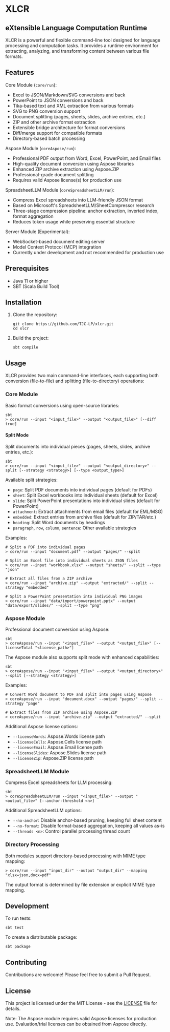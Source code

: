 # XLCR 
## e**X**tensible **L**anguage **C**omputation **R**untime

XLCR is a powerful and flexible command-line tool designed for language processing and computation tasks. It provides a runtime environment for extracting, analyzing, and transforming content between various file formats.

## Features

Core Module (`core/run`):
- Excel to JSON/Markdown/SVG conversions and back
- PowerPoint to JSON conversions and back
- Tika-based text and XML extraction from various formats
- SVG to PNG conversion support
- Document splitting (pages, sheets, slides, archive entries, etc.)
- ZIP and other archive format extraction
- Extensible bridge architecture for format conversions
- Diff/merge support for compatible formats
- Directory-based batch processing

Aspose Module (`coreAspose/run`):
- Professional PDF output from Word, Excel, PowerPoint, and Email files
- High-quality document conversion using Aspose libraries
- Enhanced ZIP archive extraction using Aspose.ZIP
- Professional-grade document splitting
- Requires valid Aspose license(s) for production use

SpreadsheetLLM Module (`coreSpreadsheetLLM/run`):
- Compress Excel spreadsheets into LLM-friendly JSON format
- Based on Microsoft's SpreadsheetLLM/SheetCompressor research
- Three-stage compression pipeline: anchor extraction, inverted index, format aggregation
- Reduces token usage while preserving essential structure

Server Module (Experimental):
- WebSocket-based document editing server
- Model Context Protocol (MCP) integration
- Currently under development and not recommended for production use

## Prerequisites

- Java 11 or higher
- SBT (Scala Build Tool)

## Installation

1. Clone the repository:
   ```
   git clone https://github.com/TJC-LP/xlcr.git
   cd xlcr
   ```

2. Build the project:
   ```
   sbt compile
   ```

## Usage

XLCR provides two main command-line interfaces, each supporting both conversion (file-to-file) and splitting (file-to-directory) operations:

### Core Module
Basic format conversions using open-source libraries:
```
sbt
> core/run --input "<input_file>" --output "<output_file>" [--diff true]
```

#### Split Mode
Split documents into individual pieces (pages, sheets, slides, archive entries, etc.):
```
sbt
> core/run --input "<input_file>" --output "<output_directory>" --split [--strategy <strategy>] [--type <output_type>]
```

Available split strategies:
- `page`: Split PDF documents into individual pages (default for PDFs)
- `sheet`: Split Excel workbooks into individual sheets (default for Excel)
- `slide`: Split PowerPoint presentations into individual slides (default for PowerPoint)
- `attachment`: Extract attachments from email files (default for EML/MSG)
- `embedded`: Extract entries from archive files (default for ZIP/TAR/etc.)
- `heading`: Split Word documents by headings
- `paragraph`, `row`, `column`, `sentence`: Other available strategies

Examples:
```
# Split a PDF into individual pages
> core/run --input "document.pdf" --output "pages/" --split

# Split an Excel file into individual sheets as JSON files
> core/run --input "workbook.xlsx" --output "sheets/" --split --type "json"

# Extract all files from a ZIP archive
> core/run --input "archive.zip" --output "extracted/" --split --strategy "embedded"

# Split a PowerPoint presentation into individual PNG images
> core/run --input "data/import/powerpoint.pptx" --output "data/export/slides/" --split --type "png"
```

### Aspose Module
Professional document conversion using Aspose:
```
sbt
> coreAspose/run --input "<input_file>" --output "<output_file>" [--licenseTotal "<license_path>"]
```

The Aspose module also supports split mode with enhanced capabilities:
```
sbt
> coreAspose/run --input "<input_file>" --output "<output_directory>" --split [--strategy <strategy>]
```

Examples:
```
# Convert Word document to PDF and split into pages using Aspose
> coreAspose/run --input "document.docx" --output "pages/" --split --strategy "page"

# Extract files from ZIP archive using Aspose.ZIP
> coreAspose/run --input "archive.zip" --output "extracted/" --split
```

Additional Aspose license options:
- `--licenseWords`: Aspose.Words license path
- `--licenseCells`: Aspose.Cells license path
- `--licenseEmail`: Aspose.Email license path
- `--licenseSlides`: Aspose.Slides license path
- `--licenseZip`: Aspose.ZIP license path

### SpreadsheetLLM Module
Compress Excel spreadsheets for LLM processing:
```
sbt
> coreSpreadsheetLLM/run --input "<input_file>" --output "<output_file>" [--anchor-threshold <n>]
```

Additional SpreadsheetLLM options:
- `--no-anchor`: Disable anchor-based pruning, keeping full sheet content
- `--no-format`: Disable format-based aggregation, keeping all values as-is
- `--threads <n>`: Control parallel processing thread count

### Directory Processing
Both modules support directory-based processing with MIME type mapping:
```
> core/run --input "input_dir" --output "output_dir" --mapping "xlsx=json,docx=pdf"
```

The output format is determined by file extension or explicit MIME type mapping.

## Development

To run tests:
```
sbt test
```

To create a distributable package:
```
sbt package
```

## Contributing

Contributions are welcome! Please feel free to submit a Pull Request.

## License

This project is licensed under the MIT License - see the [LICENSE](LICENSE) file for details.

Note: The Aspose module requires valid Aspose licenses for production use. Evaluation/trial licenses can be obtained from Aspose directly.